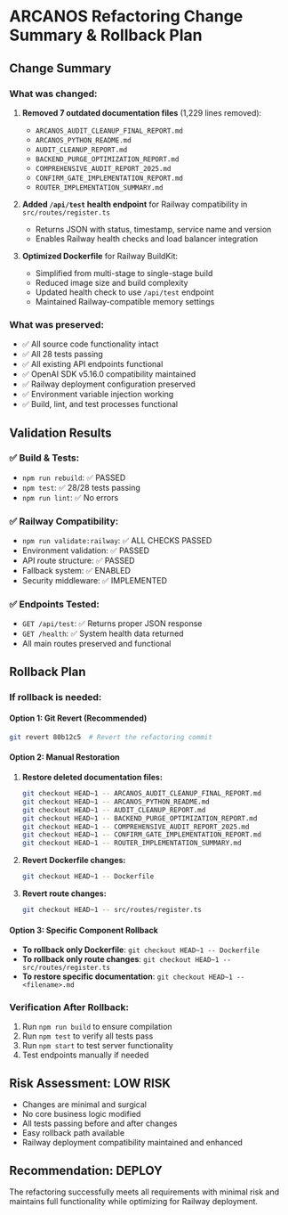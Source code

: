# ARCANOS Refactoring Change Summary & Rollback Plan

## Change Summary

### What was changed:
1. **Removed 7 outdated documentation files** (1,229 lines removed):
   - `ARCANOS_AUDIT_CLEANUP_FINAL_REPORT.md`
   - `ARCANOS_PYTHON_README.md`
   - `AUDIT_CLEANUP_REPORT.md`
   - `BACKEND_PURGE_OPTIMIZATION_REPORT.md`
   - `COMPREHENSIVE_AUDIT_REPORT_2025.md`
   - `CONFIRM_GATE_IMPLEMENTATION_REPORT.md`
   - `ROUTER_IMPLEMENTATION_SUMMARY.md`

2. **Added `/api/test` health endpoint** for Railway compatibility in `src/routes/register.ts`
   - Returns JSON with status, timestamp, service name and version
   - Enables Railway health checks and load balancer integration

3. **Optimized Dockerfile** for Railway BuildKit:
   - Simplified from multi-stage to single-stage build
   - Reduced image size and build complexity
   - Updated health check to use `/api/test` endpoint
   - Maintained Railway-compatible memory settings

### What was preserved:
- ✅ All source code functionality intact
- ✅ All 28 tests passing
- ✅ All existing API endpoints functional
- ✅ OpenAI SDK v5.16.0 compatibility maintained
- ✅ Railway deployment configuration preserved
- ✅ Environment variable injection working
- ✅ Build, lint, and test processes functional

## Validation Results

### ✅ Build & Tests:
- `npm run rebuild`: ✅ PASSED
- `npm test`: ✅ 28/28 tests passing
- `npm run lint`: ✅ No errors

### ✅ Railway Compatibility:
- `npm run validate:railway`: ✅ ALL CHECKS PASSED
- Environment validation: ✅ PASSED
- API route structure: ✅ PASSED  
- Fallback system: ✅ ENABLED
- Security middleware: ✅ IMPLEMENTED

### ✅ Endpoints Tested:
- `GET /api/test`: ✅ Returns proper JSON response
- `GET /health`: ✅ System health data returned
- All main routes preserved and functional

## Rollback Plan

### If rollback is needed:

#### Option 1: Git Revert (Recommended)
```bash
git revert 80b12c5  # Revert the refactoring commit
```

#### Option 2: Manual Restoration
1. **Restore deleted documentation files:**
   ```bash
   git checkout HEAD~1 -- ARCANOS_AUDIT_CLEANUP_FINAL_REPORT.md
   git checkout HEAD~1 -- ARCANOS_PYTHON_README.md
   git checkout HEAD~1 -- AUDIT_CLEANUP_REPORT.md
   git checkout HEAD~1 -- BACKEND_PURGE_OPTIMIZATION_REPORT.md
   git checkout HEAD~1 -- COMPREHENSIVE_AUDIT_REPORT_2025.md
   git checkout HEAD~1 -- CONFIRM_GATE_IMPLEMENTATION_REPORT.md
   git checkout HEAD~1 -- ROUTER_IMPLEMENTATION_SUMMARY.md
   ```

2. **Revert Dockerfile changes:**
   ```bash
   git checkout HEAD~1 -- Dockerfile
   ```

3. **Revert route changes:**
   ```bash
   git checkout HEAD~1 -- src/routes/register.ts
   ```

#### Option 3: Specific Component Rollback
- **To rollback only Dockerfile**: `git checkout HEAD~1 -- Dockerfile`
- **To rollback only route changes**: `git checkout HEAD~1 -- src/routes/register.ts`
- **To restore specific documentation**: `git checkout HEAD~1 -- <filename>.md`

### Verification After Rollback:
1. Run `npm run build` to ensure compilation
2. Run `npm test` to verify all tests pass
3. Run `npm start` to test server functionality
4. Test endpoints manually if needed

## Risk Assessment: LOW RISK
- Changes are minimal and surgical
- No core business logic modified
- All tests passing before and after changes
- Easy rollback path available
- Railway deployment compatibility maintained and enhanced

## Recommendation: DEPLOY
The refactoring successfully meets all requirements with minimal risk and maintains full functionality while optimizing for Railway deployment.